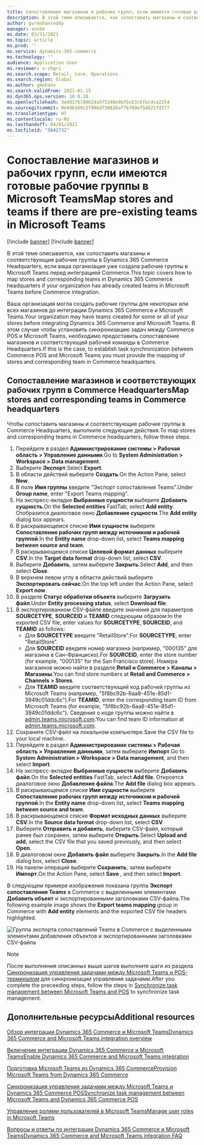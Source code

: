 ```yaml
---
title: Сопоставление магазинов и рабочих групп, если имеются готовые рабочие группы в Microsoft Teams
description: В этой теме описывается, как сопоставить магазины и соответствующие рабочие группы в Dynamics 365 Commerce Headquarters, если ваша организация уже создала рабочие группы в Microsoft Teams перед интеграцией Commerce.
author: gvrmohanreddy
manager: annbe
ms.date: 03/31/2021
ms.topic: article
ms.prod: ''
ms.service: dynamics-365-commerce
ms.technology: ''
audience: Application User
ms.reviewer: v-chgri
ms.search.scope: Retail, Core, Operations
ms.search.region: Global
ms.author: gmohanv
ms.search.validFrom: 2021-01-15
ms.dyn365.ops.version: 10.0.18
ms.openlocfilehash: 3edd176788b24a5f5246e9b7bcb3c6fbcdca2254
ms.sourcegitcommit: 0e8db169c3f90bd750826af76709ef5d621fd377
ms.translationtype: HT
ms.contentlocale: ru-RU
ms.lasthandoff: 04/01/2021
ms.locfileid: "5842732"
---
```

# <a name="map-stores-and-teams-if-there-are-pre-existing-teams-in-microsoft-teams"></a><span data-ttu-id="ee30f-103">Сопоставление магазинов и рабочих групп, если имеются готовые рабочие группы в Microsoft Teams</span><span class="sxs-lookup"><span data-stu-id="ee30f-103">Map stores and teams if there are pre-existing teams in Microsoft Teams</span></span>

[!include [banner](includes/banner.md)]
[!include [banner](includes/preview-banner.md)]

<span data-ttu-id="ee30f-104">В этой теме описывается, как сопоставить магазины и соответствующие рабочие группы в Dynamics 365 Commerce Headquarters, если ваша организация уже создала рабочие группы в Microsoft Teams перед интеграцией Commerce.</span><span class="sxs-lookup"><span data-stu-id="ee30f-104">This topic covers how to map stores and corresponding teams in Dynamics 365 Commerce headquarters if your organization has already created teams in Microsoft Teams before Commerce integration.</span></span>

<span data-ttu-id="ee30f-105">Ваша организация могла создать рабочие группы для некоторых или всех магазинов до интеграции Dynamics 365 Commerce и Microsoft Teams.</span><span class="sxs-lookup"><span data-stu-id="ee30f-105">Your organization may have teams created for some or all of your stores before integrating Dynamics 365 Commerce and Microsoft Teams.</span></span> <span data-ttu-id="ee30f-106">В этом случае чтобы установить синхронизацию задач между Commerce POS и Microsoft Teams, необходимо предоставить сопоставление магазинов и соответствующей рабочей команды в Commerce Headquarters.</span><span class="sxs-lookup"><span data-stu-id="ee30f-106">If this is the case, to establish task synchronization between Commerce POS and Microsoft Teams you must provide the mapping of stores and corresponding team in Commerce headquarters.</span></span>

## <a name="map-stores-and-corresponding-teams-in-commerce-headquarters"></a><span data-ttu-id="ee30f-107">Сопоставление магазинов и соответствующих рабочих групп в Commerce Headquarters</span><span class="sxs-lookup"><span data-stu-id="ee30f-107">Map stores and corresponding teams in Commerce headquarters</span></span> 

<span data-ttu-id="ee30f-108">Чтобы сопоставить магазины и соответствующие рабочие группы в Commerce Headquarters, выполните следующие действия.</span><span class="sxs-lookup"><span data-stu-id="ee30f-108">To map stores and corresponding teams in Commerce headquarters, follow these steps.</span></span>

1. <span data-ttu-id="ee30f-109">Перейдите в раздел **Администрирование системы \> Рабочая область \> Управление данными**.</span><span class="sxs-lookup"><span data-stu-id="ee30f-109">Go to **System Administration \> Workspace \> Data management**.</span></span>
1. <span data-ttu-id="ee30f-110">Выберите **Экспорт**.</span><span class="sxs-lookup"><span data-stu-id="ee30f-110">Select **Export**.</span></span> 
1. <span data-ttu-id="ee30f-111">В области действий выберите **Создать**.</span><span class="sxs-lookup"><span data-stu-id="ee30f-111">On the Action Pane, select **New**.</span></span>
1. <span data-ttu-id="ee30f-112">В поле **Имя группы** введите "Экспорт сопоставления Teams".</span><span class="sxs-lookup"><span data-stu-id="ee30f-112">Under **Group name**, enter "Export Teams mapping".</span></span>
1. <span data-ttu-id="ee30f-113">На экспресс-вкладке **Выбранные сущности** выберите **Добавить сущность**.</span><span class="sxs-lookup"><span data-stu-id="ee30f-113">On the **Selected entities** FastTab, select **Add entity**.</span></span> <span data-ttu-id="ee30f-114">Отобразится диалоговое окно **Добавление сущности**.</span><span class="sxs-lookup"><span data-stu-id="ee30f-114">The **Add entity** dialog box appears.</span></span>  
1. <span data-ttu-id="ee30f-115">В раскрывающемся списке **Имя сущности** выберите **Сопоставление рабочих групп между источником и рабочей группой**.</span><span class="sxs-lookup"><span data-stu-id="ee30f-115">In the **Entity name** drop-down list, select **Teams mapping between source and team**.</span></span>
1. <span data-ttu-id="ee30f-116">В раскрывающемся списке **Целевой формат данных** выберите **CSV**.</span><span class="sxs-lookup"><span data-stu-id="ee30f-116">In the **Target data format** drop-down list, select **CSV**.</span></span>
1. <span data-ttu-id="ee30f-117">Выберите **Добавить**, затем выберите **Закрыть**.</span><span class="sxs-lookup"><span data-stu-id="ee30f-117">Select **Add**, and then select **Close**.</span></span>
1. <span data-ttu-id="ee30f-118">В верхнем левом углу в области действий выберите **Экспортировать сейчас**.</span><span class="sxs-lookup"><span data-stu-id="ee30f-118">On the top left under the Action Pane, select **Export now**.</span></span>
1. <span data-ttu-id="ee30f-119">В разделе **Статус обработки объекта** выберите **Загрузить файл**.</span><span class="sxs-lookup"><span data-stu-id="ee30f-119">Under **Entity processing status**, select **Download file**.</span></span>
1. <span data-ttu-id="ee30f-120">В экспортированном CSV-файле введите значения для параметров **SOURCETYPE**, **SOURCEID** и **TEAMID** следующим образом:</span><span class="sxs-lookup"><span data-stu-id="ee30f-120">In the exported CSV file, enter values for **SOURCETYPE**, **SOURCEID**, and **TEAMID** as follows:</span></span>
    - <span data-ttu-id="ee30f-121">Для **SOURCETYPE** введите "RetailStore".</span><span class="sxs-lookup"><span data-stu-id="ee30f-121">For **SOURCETYPE**, enter "RetailStore".</span></span> 
    - <span data-ttu-id="ee30f-122">Для **SOURCEID** введите номер магазина (например, "000135" для магазина в Сан-Франциско).</span><span class="sxs-lookup"><span data-stu-id="ee30f-122">For **SOURCEID**, enter the store number (for example, "000135" for the San Francisco store).</span></span> <span data-ttu-id="ee30f-123">Номера магазинов можно найти в разделе **Retail и Commerce \> Каналы \> Магазины**.</span><span class="sxs-lookup"><span data-stu-id="ee30f-123">You can find store numbers at **Retail and Commerce \> Channels \> Stores**.</span></span>
    - <span data-ttu-id="ee30f-124">Для **TEAMID** введите соответствующий код рабочей группы из Microsoft Teams (например, "5f8bc92b-6aa8-451e-85d1-3949c01ddc6c").</span><span class="sxs-lookup"><span data-stu-id="ee30f-124">For **TEAMID**, enter the corresponding team ID from Microsoft Teams (for example, "5f8bc92b-6aa8-451e-85d1-3949c01ddc6c").</span></span> <span data-ttu-id="ee30f-125">Сведения о коде группы можно найти в [admin.teams.microsoft.com](https://admin.teams.microsoft.com).</span><span class="sxs-lookup"><span data-stu-id="ee30f-125">You can find team ID information at [admin.teams.microsoft.com](https://admin.teams.microsoft.com).</span></span>
1. <span data-ttu-id="ee30f-126">Сохраните CSV-файл на локальном компьютере.</span><span class="sxs-lookup"><span data-stu-id="ee30f-126">Save the CSV file to your local machine.</span></span>
1. <span data-ttu-id="ee30f-127">Перейдите в раздел **Администрирование системы \> Рабочая область \> Управление данными**, затем выберите **Импорт**.</span><span class="sxs-lookup"><span data-stu-id="ee30f-127">Go to **System Administration \> Workspace \> Data management**, and then select **Import**.</span></span>
1. <span data-ttu-id="ee30f-128">На экспресс-вкладке **Выбранные сущности** выберите **Добавить файл**.</span><span class="sxs-lookup"><span data-stu-id="ee30f-128">On the **Selected entities** FastTab, select **Add file**.</span></span> <span data-ttu-id="ee30f-129">Откроется диалоговое окно **Добавление файла**.</span><span class="sxs-lookup"><span data-stu-id="ee30f-129">The **Add file** dialog box appears.</span></span>
1. <span data-ttu-id="ee30f-130">В раскрывающемся списке **Имя сущности** выберите **Сопоставление рабочих групп между источником и рабочей группой**.</span><span class="sxs-lookup"><span data-stu-id="ee30f-130">In the **Entity name** drop-down list, select **Teams mapping between source and team**.</span></span>
1. <span data-ttu-id="ee30f-131">В раскрывающемся списке **Формат исходных данных** выберите **CSV**.</span><span class="sxs-lookup"><span data-stu-id="ee30f-131">In the **Source data format** drop-down list, select **CSV**.</span></span>
1. <span data-ttu-id="ee30f-132">Выберите **Отправить и добавить**, выберите CSV-файл, который ранее был сохранен, затем выберите **Открыть**.</span><span class="sxs-lookup"><span data-stu-id="ee30f-132">Select **Upload and add**, select the CSV file that you saved previously, and then select **Open**.</span></span>
1. <span data-ttu-id="ee30f-133">В диалоговом окне **Добавить файл** выберите **Закрыть**.</span><span class="sxs-lookup"><span data-stu-id="ee30f-133">In the **Add file** dialog box, select **Close**.</span></span>
1. <span data-ttu-id="ee30f-134">На панели операций выберите **Сохранить**, затем выберите **Импорт**.</span><span class="sxs-lookup"><span data-stu-id="ee30f-134">On the Action Pane, select **Save** , and then select **Import**.</span></span>

<span data-ttu-id="ee30f-135">В следующем примере изображения показана группа **Экспорт сопоставления Teams** в Commerce с выделенными элементами **Добавить объект** и экспортированными заголовками CSV-файла.</span><span class="sxs-lookup"><span data-stu-id="ee30f-135">The following example image shows the **Export teams mapping** group in Commerce with **Add entity** elements and the exported CSV file headers highlighted.</span></span>

![Группа экспорта сопоставлений Teams в Commerce с выделенными элементами добавления объектов и экспортированными заголовками CSV-файла](media/d365-commerce-data-mgmt-export-entity.png)

> [!NOTE]
> <span data-ttu-id="ee30f-137">После выполнения описанных выше шагов выполните шаги из раздела [Синхронизация управления задачами между Microsoft Teams и POS-терминалом](synchronize-tasks-teams-pos.md) для синхронизации управления задачами.</span><span class="sxs-lookup"><span data-stu-id="ee30f-137">After you complete the preceeding steps, follow the steps in [Synchronize task management between Microsoft Teams and POS](synchronize-tasks-teams-pos.md) to synchronize task management.</span></span> 

## <a name="additional-resources"></a><span data-ttu-id="ee30f-138">Дополнительные ресурсы</span><span class="sxs-lookup"><span data-stu-id="ee30f-138">Additional resources</span></span>

[<span data-ttu-id="ee30f-139">Обзор интеграции Dynamics 365 Commerce и Microsoft Teams</span><span class="sxs-lookup"><span data-stu-id="ee30f-139">Dynamics 365 Commerce and Microsoft Teams integration overview</span></span>](commerce-teams-integration.md)

[<span data-ttu-id="ee30f-140">Включение интеграции Dynamics 365 Commerce и Microsoft Teams</span><span class="sxs-lookup"><span data-stu-id="ee30f-140">Enable Dynamics 365 Commerce and Microsoft Teams integration</span></span>](enable-teams-integration.md)

[<span data-ttu-id="ee30f-141">Подготовка Microsoft Teams из Dynamics 365 Commerce</span><span class="sxs-lookup"><span data-stu-id="ee30f-141">Provision Microsoft Teams from Dynamics 365 Commerce</span></span>](provision-teams-from-commerce.md)

[<span data-ttu-id="ee30f-142">Синхронизация управления задачами между Microsoft Teams и Dynamics 365 Commerce POS</span><span class="sxs-lookup"><span data-stu-id="ee30f-142">Synchronize task management between Microsoft Teams and Dynamics 365 Commerce POS</span></span>](synchronize-tasks-teams-pos.md)

[<span data-ttu-id="ee30f-143">Управление ролями пользователей в Microsoft Teams</span><span class="sxs-lookup"><span data-stu-id="ee30f-143">Manage user roles in Microsoft Teams</span></span>](manage-user-roles-teams.md)

[<span data-ttu-id="ee30f-144">Вопросы и ответы по интеграции Dynamics 365 Commerce и Microsoft Teams</span><span class="sxs-lookup"><span data-stu-id="ee30f-144">Dynamics 365 Commerce and Microsoft Teams integration FAQ</span></span>](teams-integration-faq.md)
